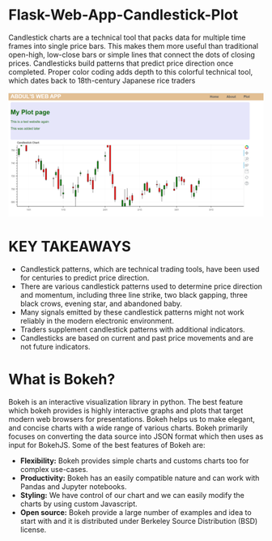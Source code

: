 # Flask-Web-App-Candlestick-Plot
Candlestick charts are a technical tool that packs data for multiple time frames into single price bars. This makes them more useful than traditional open-high, low-close bars or simple lines that connect the dots of closing prices. Candlesticks build patterns that predict price direction once completed. Proper color coding adds depth to this colorful technical tool, which dates back to 18th-century Japanese rice traders

![alt text](https://github.com/AbdulJabbar64/Flask-Web-App-Candlestick-Plot/blob/main/images/web.PNG)

# KEY TAKEAWAYS
* Candlestick patterns, which are technical trading tools, have been used for centuries to predict price direction. 
* There are various candlestick patterns used to determine price direction and momentum, including three line strike, two black gapping, three black crows, evening star, and abandoned baby. 
* Many signals emitted by these candlestick patterns might not work reliably in the modern electronic environment.
* Traders supplement candlestick patterns with additional indicators.
* Candlesticks are based on current and past price movements and are not future indicators.

# What is Bokeh?
Bokeh is an interactive visualization library in python. The best feature which bokeh provides is highly interactive graphs and plots that target modern web browsers for presentations. 
Bokeh helps us to make elegant, and concise charts with a wide range of various charts.
Bokeh primarily focuses on converting the data source into JSON format which then uses as input for BokehJS. Some of the best features of Bokeh are:

- **Flexibility:** Bokeh provides simple charts and customs charts too for complex use-cases.
- **Productivity:** Bokeh has an easily compatible nature and can work with Pandas and Jupyter notebooks.
- **Styling:** We have control of our chart and we can easily modify the charts by using custom Javascript.
- **Open source:** Bokeh provide a large number of examples and idea to start with and it is distributed under Berkeley Source Distribution (BSD) license.
